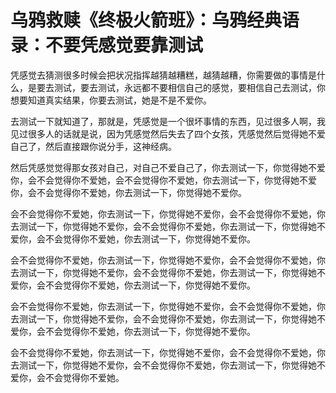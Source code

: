 # 乌鸦救赎《终极火箭班》：乌鸦经典语录：不要凭感觉要靠测试

凭感觉去猜测很多时候会把状况指挥越猜越糟糕，越猜越糟，你需要做的事情是什么，是要去测试，要去测试，永远都不要相信自己的感觉，要相信自己去测试，你想要知道真实结果，你要去测试，她是不是不爱你。

去测试一下就知道了，那就是，凭感觉是一个很坏事情的东西，见过很多人啊，我见过很多人的话就是说，因为凭感觉然后失去了四个女孩，凭感觉然后觉得她不爱自己了，然后直接跟你说分手，这神经病。

然后凭感觉觉得那女孩对自己，对自己不爱自己了，你去测试一下，你觉得她不爱你，会不会觉得你不爱她，会不会觉得你不爱她，你去测试一下，你觉得她不爱你，会不会觉得你不爱她，你去测试一下，你觉得她不爱你。

会不会觉得你不爱她，你去测试一下，你觉得她不爱你，会不会觉得你不爱她，你去测试一下，你觉得她不爱你，会不会觉得你不爱她，你去测试一下，你觉得她不爱你，会不会觉得你不爱她，你去测试一下，你觉得她不爱你。

会不会觉得你不爱她，你去测试一下，你觉得她不爱你，会不会觉得你不爱她，你去测试一下，你觉得她不爱你，会不会觉得你不爱她，你去测试一下，你觉得她不爱你，会不会觉得你不爱她，你去测试一下，你觉得她不爱你。

会不会觉得你不爱她，你去测试一下，你觉得她不爱你，会不会觉得你不爱她，你去测试一下，你觉得她不爱你，会不会觉得你不爱她，你去测试一下，你觉得她不爱你，会不会觉得你不爱她，你去测试一下，你觉得她不爱你。

会不会觉得你不爱她，你去测试一下，你觉得她不爱你，会不会觉得你不爱她，你去测试一下，你觉得她不爱你，会不会觉得你不爱她，你去测试一下，你觉得她不爱你，会不会觉得你不爱她。

